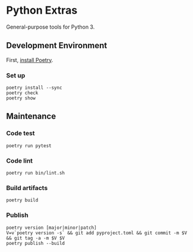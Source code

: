 # Python Extras

General-purpose tools for Python 3.

## Development Environment

First, [install Poetry](https://python-poetry.org/docs/).

### Set up
    poetry install --sync
    poetry check
    poetry show

## Maintenance

### Code test
    poetry run pytest

### Code lint
    poetry run bin/lint.sh

### Build artifacts
    poetry build

### Publish
    poetry version [major|minor|patch]
    V=v`poetry version -s` && git add pyproject.toml && git commit -m $V && git tag -a -m $V $V
    poetry publish --build
